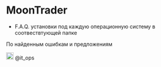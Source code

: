 # MoonTrader
- F.A.Q. установки под каждую операционную систему в соотвествтующей папке

По найденным ошибкам и предложениям

<img src="https://user-images.githubusercontent.com/47079447/160023279-144b6ff1-ff6e-41bb-b2db-534e281a2e0d.png" width="20" height="20"> @it_ops

